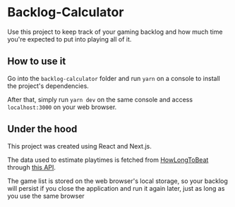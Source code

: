 # Backlog-Calculator
Use this project to keep track of your gaming backlog and how much time you're expected to put into playing all of it.


## How to use it
Go into the ```backlog-calculator``` folder and run ```yarn``` on a console to install the project's dependencies.

After that, simply run ```yarn dev``` on the same console and access ```localhost:3000``` on your web browser.

## Under the hood
This project was created using React and Next.js. 

The data used to estimate playtimes is fetched from [HowLongToBeat](https://howlongtobeat.com/) through [this API](https://github.com/ckatzorke/howlongtobeat).

The game list is stored on the web browser's local storage, so your backlog will persist if you close the application and run it again later, 
just as long as you use the same browser
